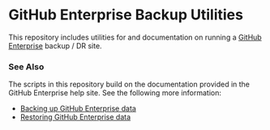 GitHub Enterprise Backup Utilities
==================================

This repository includes utilities for and documentation on running a
[GitHub Enterprise](https://enterprise.github.com) backup / DR site.

### See Also

The scripts in this repository build on the documentation provided in the
GitHub Enterprise help site. See the following more information:

 - [Backing up GitHub Enterprise data](https://enterprise.github.com/help/articles/backing-up-enterprise-data)
 - [Restoring GitHub Enterprise data](https://enterprise.github.com/help/articles/restoring-enterprise-data)

